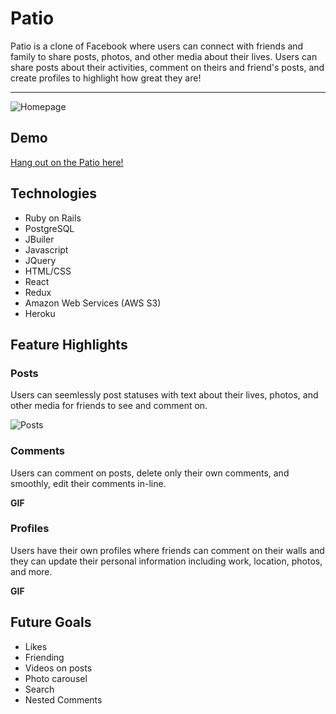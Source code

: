 # Patio 

   Patio is a clone of Facebook where users can connect with friends and family to share posts, photos, and other media
about their lives. Users can share posts about their activities, comment on theirs and friend's posts, and create  profiles to highlight how great they are!  

---

![Homepage](https://user-images.githubusercontent.com/51393952/68999277-82fb7400-0873-11ea-990e-4851d99cc54c.jpg)

## Demo

[Hang out on the Patio here!](https://patio-fsp.herokuapp.com/?#/)

## Technologies
  + Ruby on Rails
  + PostgreSQL
  + JBuiler
  + Javascript
  + JQuery
  + HTML/CSS
  + React
  + Redux
  + Amazon Web Services (AWS S3)
  + Heroku
  
 ## Feature Highlights
 
 ### Posts
   Users can seemlessly post statuses with text about their lives, photos, and other media for friends to 
   see and comment on.
   
   ![Posts](https://media.giphy.com/media/humla8pPF0Y6QT72g5/giphy.gif)
   
### Comments
  Users can comment on posts, delete only their own comments, and smoothly, edit their comments in-line.
  
  **GIF**
  
### Profiles
  Users have their own profiles where friends can comment on their walls and they can update their personal information
  including work, location, photos, and more.
  
  **GIF**
  
  
  
## Future Goals
 + Likes
 + Friending
 + Videos on posts 
 + Photo carousel
 + Search 
 + Nested Comments 
